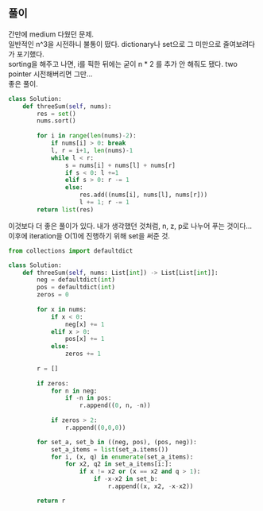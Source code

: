 ## 풀이

간만에 medium 다웠던 문제.  
일반적인 n^3을 시전하니 불통이 떴다. dictionary나 set으로 그 미만으로 줄여보려다가 포기했다.  
sorting을 해주고 나면, i를 픽한 뒤에는 굳이 n * 2 를 추가 안 해줘도 됐다. two pointer 시전해버리면 그만...  
좋은 풀이.

```python
class Solution:
    def threeSum(self, nums):
        res = set()
        nums.sort()
        
        for i in range(len(nums)-2):
            if nums[i] > 0: break
            l, r = i+1, len(nums)-1
            while l < r:
                s = nums[i] + nums[l] + nums[r]
                if s < 0: l +=1 
                elif s > 0: r -= 1
                else:
                    res.add((nums[i], nums[l], nums[r]))
                    l += 1; r -= 1
        return list(res)
```

이것보다 더 좋은 풀이가 있다. 내가 생각했던 것처럼, n, z, p로 나누어 푸는 것이다... 이후에 iteration을 O(1)에 진행하기 위해 set을 써준 것.  

```python
from collections import defaultdict

class Solution:
    def threeSum(self, nums: List[int]) -> List[List[int]]:
        neg = defaultdict(int)
        pos = defaultdict(int)
        zeros = 0
        
        for x in nums:
            if x < 0:
                neg[x] += 1
            elif x > 0:
                pos[x] += 1
            else:
                zeros += 1
        
        r = []
        
        if zeros:
            for n in neg:
                if -n in pos:
                    r.append((0, n, -n))
        
            if zeros > 2:
                r.append((0,0,0))

        for set_a, set_b in ((neg, pos), (pos, neg)):
            set_a_items = list(set_a.items())
            for i, (x, q) in enumerate(set_a_items):
                for x2, q2 in set_a_items[i:]:
                    if x != x2 or (x == x2 and q > 1):
                        if -x-x2 in set_b:
                            r.append((x, x2, -x-x2))

        return r
```
